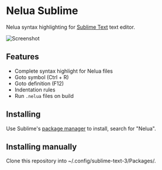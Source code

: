 # Nelua Sublime

Nelua syntax highlighting for [Sublime Text](https://www.sublimetext.com/) text editor.

![Screenshot](https://user-images.githubusercontent.com/322030/128382642-68cb4e02-3f07-4a58-bc5a-fa51844cdc02.png)

## Features

* Complete syntax highlight for Nelua files
* Goto symbol (Ctrl + R)
* Goto definition (F12)
* Indentation rules
* Run `.nelua` files on build

## Installing

Use Sublime's [package manager](https://packagecontrol.io/) to install, search for "Nelua".

## Installing manually

Clone this repository into ~/.config/sublime-text-3/Packages/.
